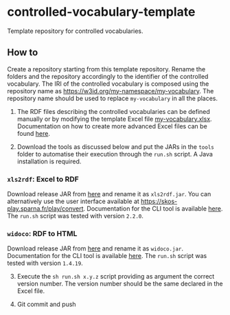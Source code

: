# controlled-vocabulary-template

Template repository for controlled vocabularies.

## How to

Create a repository starting from this template repository. Rename the folders and the repository accordingly to the identifier of the controlled vocabulary. The IRI of the controlled vocabulary is composed using the repository name as https://w3id.org/my-namespace/my-vocabulary. The repository name should be used to replace `my-vocabulary` in all the places.

1. The RDF files describing the controlled vocabularies can be defined manually or by modifying the template Excel file [my-vocabulary.xlsx](.my-vocabulary/my-vocabulary.xlsx). Documentation on how to create more advanced Excel files can be found [here](https://xls2rdf.sparna.fr/rest/doc.html).

2. Download the tools as discussed below and put the JARs in the `tools` folder to automatise their execution through the `run.sh` script. A Java installation is required.

### `xls2rdf`: Excel to RDF
Download release JAR from [here](https://github.com/sparna-git/xls2rdf/releases) and rename it as `xls2rdf.jar`. You can alternatively use the user interface available at https://skos-play.sparna.fr/play/convert. Documentation for the CLI tool is available [here](https://github.com/sparna-git/xls2rdf/wiki/Command-line-Excel-to-RDF-conversion). The `run.sh` script was tested with version `2.2.0`.

### `widoco`: RDF to HTML
Download release JAR from [here](https://github.com/dgarijo/Widoco/releases) and rename it as `widoco.jar`. Documentation for the CLI tool is available [here](https://github.com/dgarijo/Widoco#how-to-use-widoco). The `run.sh` script was tested with version `1.4.19`.

3. Execute the `sh run.sh x.y.z` script providing as argument the correct version number. The version number should be the same declared in the Excel file.

4. Git commit and push
